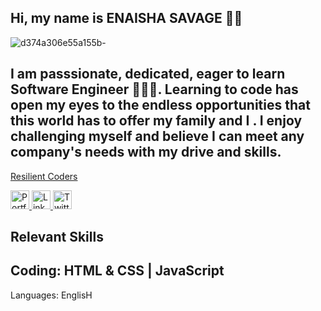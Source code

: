 ## Hi, my name is ENAISHA SAVAGE 👋🏾


![d374a306e55a155b-](https://user-images.githubusercontent.com/89624071/137649928-88e9da58-9614-4e10-9564-1322c6064886.gif)

## I am passsionate, dedicated, eager to learn Software Engineer 👩🏾‍💻. Learning to code has open my eyes to the endless opportunities that this world has to offer my family and I . I enjoy challenging myself and believe I can meet any company's needs with my drive and skills.
 <a href="https://resilientcoders.org">Resilient Coders</a>
<p></p>

<p></p>
<!-- See more on <a href="https://eswebpage.netlify.app">my portolio</a>! -->
  <p></p>
  <p align="left">
	<a target="_blank" href="https://eswebpage.netlify.app">
	  <img src="https://raw.githubusercontent.com/cafloyd/cafloyd/master/images/branded-link.png" width="30px;" alt="Portfolio Site" />
	</a>
	<a target="_blank" href="https://www.linkedin.com/in/enaisha-savage-34830451/">
	  <img src="https://raw.githubusercontent.com/cafloyd/cafloyd/master/images/branded-linkedin.png" width="30px;" alt="LinkedIn" />
	</a>
	<a target="_blank" href="https://twitter.com/EnaishaS">
	  <img src="https://raw.githubusercontent.com/cafloyd/cafloyd/master/images/branded-twitter.png" width="30px;" alt="Twitter" />
	</a>
  </p>  

## Relevant Skills 

## Coding: HTML & CSS | JavaScript 


Languages: EnglisH

